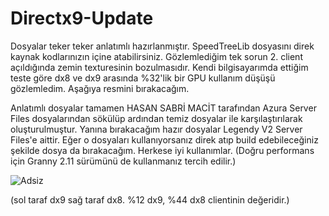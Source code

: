# Directx9-Update

Dosyalar teker teker anlatımlı hazırlanmıştır. SpeedTreeLib dosyasını direk kaynak kodlarınızın içine atabilirsiniz. Gözlemlediğim tek sorun 2. client açıldığında zemin texturesinin bozulmasıdır. Kendi bilgisayarımda ettiğim teste göre dx8 ve dx9 arasında %32'lik bir GPU kullanım düşüşü gözlemledim. Aşağıya resmini bırakacağım.

Anlatımlı dosyalar tamamen HASAN SABRİ MACİT tarafından Azura Server Files dosyalarından sökülüp ardından temiz dosyalar ile karşılaştırılarak oluşturulmuştur. Yanına bırakacağım hazır dosyalar Legendy V2 Server Files'e aittir. Eğer o dosyaları kullanıyorsanız direk atıp build edebileceğiniz şekilde dosya da bırakacağım. Herkese iyi kullanımlar. (Doğru performans için Granny 2.11 sürümünü de kullanmanız tercih edilir.)

![Adsiz](https://user-images.githubusercontent.com/79380739/161134259-a3232162-e220-4d6b-8b88-872614c5504f.png)

(sol taraf dx9 sağ taraf dx8. %12 dx9, %44 dx8 clientinin değeridir.)
